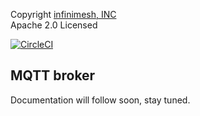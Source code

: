 Copyright [infinimesh, INC](http://infinimesh.io)\
Apache 2.0 Licensed 

[![CircleCI](https://circleci.com/gh/infinimesh/mqtt-go/tree/master.svg?style=svg)](https://circleci.com/gh/infinimesh/mqtt-go/tree/master)

## MQTT broker
Documentation will follow soon, stay tuned.
